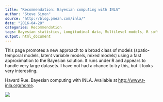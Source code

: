 ```yaml
---
title: "Recommendation: Bayesian computing with INLA"
author: "Steve Simon"
source: "http://blog.pmean.com/inla/"
date: "2016-04-28"
categories: Recommendation
tags: Bayesian statistics, Longitudinal data, Multilevel models, R software
output: html_document
---
```


This page promotes a new approach to a broad class of models
(spatio-temporal models, latent variable models, mixed models) using a
fast approximation to the Bayesian solution. It runs under R and appears
to handle very large datasets. I have not had a chance to try this, but
it looks very interesting.

<!---More--->

Havard Rue. Bayesian computing with INLA. Available at
<http://www.r-inla.org/home>.

![](http://www.pmean.com/images/images/16/inla01.png)




